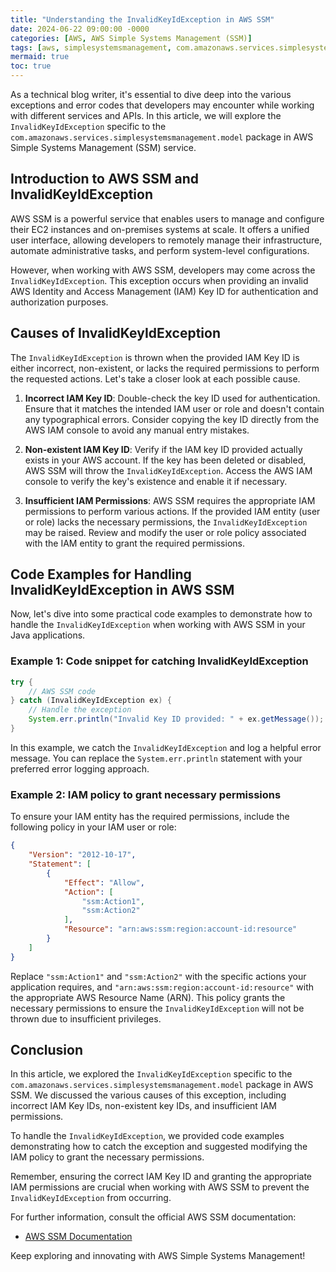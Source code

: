 ```yaml
---
title: "Understanding the InvalidKeyIdException in AWS SSM"
date: 2024-06-22 09:00:00 -0000
categories: [AWS, AWS Simple Systems Management (SSM)]
tags: [aws, simplesystemsmanagement, com.amazonaws.services.simplesystemsmanagement.model]
mermaid: true
toc: true
---
```



As a technical blog writer, it's essential to dive deep into the various exceptions and error codes that developers may encounter while working with different services and APIs. In this article, we will explore the `InvalidKeyIdException` specific to the `com.amazonaws.services.simplesystemsmanagement.model` package in AWS Simple Systems Management (SSM) service.

## Introduction to AWS SSM and InvalidKeyIdException

AWS SSM is a powerful service that enables users to manage and configure their EC2 instances and on-premises systems at scale. It offers a unified user interface, allowing developers to remotely manage their infrastructure, automate administrative tasks, and perform system-level configurations.

However, when working with AWS SSM, developers may come across the `InvalidKeyIdException`. This exception occurs when providing an invalid AWS Identity and Access Management (IAM) Key ID for authentication and authorization purposes.

## Causes of InvalidKeyIdException

The `InvalidKeyIdException` is thrown when the provided IAM Key ID is either incorrect, non-existent, or lacks the required permissions to perform the requested actions. Let's take a closer look at each possible cause.

1. **Incorrect IAM Key ID**: Double-check the key ID used for authentication. Ensure that it matches the intended IAM user or role and doesn't contain any typographical errors. Consider copying the key ID directly from the AWS IAM console to avoid any manual entry mistakes.

2. **Non-existent IAM Key ID**: Verify if the IAM key ID provided actually exists in your AWS account. If the key has been deleted or disabled, AWS SSM will throw the `InvalidKeyIdException`. Access the AWS IAM console to verify the key's existence and enable it if necessary.

3. **Insufficient IAM Permissions**: AWS SSM requires the appropriate IAM permissions to perform various actions. If the provided IAM entity (user or role) lacks the necessary permissions, the `InvalidKeyIdException` may be raised. Review and modify the user or role policy associated with the IAM entity to grant the required permissions.

## Code Examples for Handling InvalidKeyIdException in AWS SSM

Now, let's dive into some practical code examples to demonstrate how to handle the `InvalidKeyIdException` when working with AWS SSM in your Java applications.

### Example 1: Code snippet for catching InvalidKeyIdException

```java
try {
    // AWS SSM code
} catch (InvalidKeyIdException ex) {
    // Handle the exception
    System.err.println("Invalid Key ID provided: " + ex.getMessage());
}
```

In this example, we catch the `InvalidKeyIdException` and log a helpful error message. You can replace the `System.err.println` statement with your preferred error logging approach.

### Example 2: IAM policy to grant necessary permissions

To ensure your IAM entity has the required permissions, include the following policy in your IAM user or role:

```json
{
    "Version": "2012-10-17",
    "Statement": [
        {
            "Effect": "Allow",
            "Action": [
                "ssm:Action1",
                "ssm:Action2"
            ],
            "Resource": "arn:aws:ssm:region:account-id:resource"
        }
    ]
}
```

Replace `"ssm:Action1"` and `"ssm:Action2"` with the specific actions your application requires, and `"arn:aws:ssm:region:account-id:resource"` with the appropriate AWS Resource Name (ARN). This policy grants the necessary permissions to ensure the `InvalidKeyIdException` will not be thrown due to insufficient privileges.

## Conclusion

In this article, we explored the `InvalidKeyIdException` specific to the `com.amazonaws.services.simplesystemsmanagement.model` package in AWS SSM. We discussed the various causes of this exception, including incorrect IAM Key IDs, non-existent key IDs, and insufficient IAM permissions.

To handle the `InvalidKeyIdException`, we provided code examples demonstrating how to catch the exception and suggested modifying the IAM policy to grant the necessary permissions.

Remember, ensuring the correct IAM Key ID and granting the appropriate IAM permissions are crucial when working with AWS SSM to prevent the `InvalidKeyIdException` from occurring.

For further information, consult the official AWS SSM documentation:
- [AWS SSM Documentation](https://docs.aws.amazon.com/systems-manager/latest/APIReference/Welcome.html)

Keep exploring and innovating with AWS Simple Systems Management!